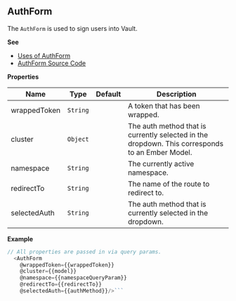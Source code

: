 <a name="AuthForm
The `AuthForm` is used to sign users into Vault.module_"></a>

## AuthForm
The `AuthForm` is used to sign users into Vault.

**See**

- [Uses of AuthForm](https://github.com/hashicorp/vault/search?l=Handlebars&q=AuthForm)
- [AuthForm Source Code](https://github.com/hashicorp/vault/blob/master/ui/app/components/auth-button.js)

**Properties**

| Name | Type | Default | Description |
| --- | --- | --- | --- |
| wrappedToken | <code>String</code> | <code></code> | A token that has been wrapped. |
| cluster | <code>Object</code> | <code></code> | The auth method that is currently selected in the dropdown. This corresponds to an Ember Model. |
| namespace | <code>String</code> | <code></code> | The currently active namespace. |
| redirectTo | <code>String</code> | <code></code> | The name of the route to redirect to. |
| selectedAuth | <code>String</code> | <code></code> | The auth method that is currently selected in the dropdown. |

**Example**

```js
// All properties are passed in via query params.
  <AuthForm 
    @wrappedToken={{wrappedToken}} 
    @cluster={{model}} 
    @namespace={{namespaceQueryParam}} 
    @redirectTo={{redirectTo}} 
    @selectedAuth={{authMethod}}/>```
